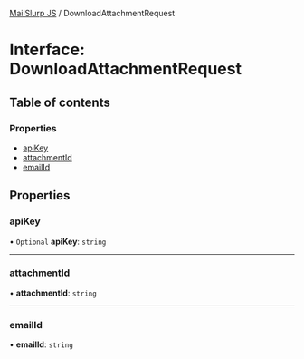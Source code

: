 [MailSlurp JS](../README.md) / DownloadAttachmentRequest

# Interface: DownloadAttachmentRequest

## Table of contents

### Properties

- [apiKey](DownloadAttachmentRequest.md#apikey)
- [attachmentId](DownloadAttachmentRequest.md#attachmentid)
- [emailId](DownloadAttachmentRequest.md#emailid)

## Properties

### apiKey

• `Optional` **apiKey**: `string`

___

### attachmentId

• **attachmentId**: `string`

___

### emailId

• **emailId**: `string`
